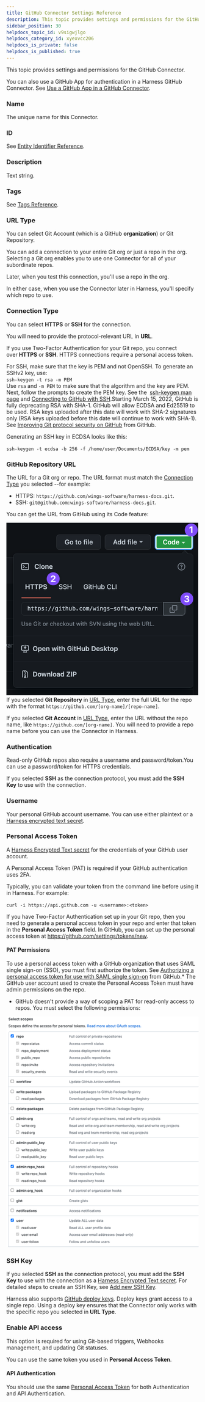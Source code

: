 ```yaml
---
title: GitHub Connector Settings Reference
description: This topic provides settings and permissions for the GitHub Connector.
sidebar_position: 30
helpdocs_topic_id: v9sigwjlgo
helpdocs_category_id: xyexvcc206
helpdocs_is_private: false
helpdocs_is_published: true
---
```


This topic provides settings and permissions for the GitHub Connector.

You can also use a GitHub App for authentication in a Harness GitHub Connector. See [Use a GitHub App in a GitHub Connector](../../Code-Repositories/git-hub-app-support.md).

### Name

The unique name for this Connector.

### ID

See [Entity Identifier Reference](../../../20_References/entity-identifier-reference.md).

### Description

Text string.

### Tags

See [Tags Reference](../../../20_References/tags-reference.md).

### URL Type

You can select Git Account (which is a GitHub **organization**) or Git Repository.

You can add a connection to your entire Git org or just a repo in the org. Selecting a Git org enables you to use one Connector for all of your subordinate repos.

Later, when you test this connection, you'll use a repo in the org.

In either case, when you use the Connector later in Harness, you'll specify which repo to use.

### Connection Type

You can select **HTTPS** or **SSH** for the connection.

You will need to provide the protocol-relevant URL in **URL**.

If you use Two-Factor Authentication for your Git repo, you connect over **HTTPS** or **SSH**. HTTPS connections require a personal access token.

For SSH, make sure that the key is PEM and not OpenSSH. To generate an SSHv2 key, use:   
`ssh-keygen -t rsa -m PEM`   
Use `rsa` and `-m PEM` to make sure that the algorithm and the key are PEM.  
Next, follow the prompts to create the PEM key. See the  [ssh-keygen man page](https://linux.die.net/man/1/ssh-keygen) and [Connecting to GitHub with SSH](https://help.github.com/en/github/authenticating-to-github/connecting-to-github-with-ssh).Starting March 15, 2022, GitHub is fully deprecating RSA with SHA-1. GitHub will allow ECDSA and Ed25519 to be used. RSA keys uploaded after this date will work with SHA-2 signatures only (RSA keys uploaded before this date will continue to work with SHA-1). See [Improving Git protocol security on GitHub](https://github.blog/2021-09-01-improving-git-protocol-security-github/#when-are-these-changes-effective) from GitHub.  
  
Generating an SSH key in ECDSA looks like this:  
  
`ssh-keygen -t ecdsa -b 256 -f /home/user/Documents/ECDSA/key -m pem`

### GitHub Repository URL

The URL for a Git org or repo. The URL format must match the [Connection Type](#connection_type) you selected --for example:

* HTTPS: `https://github.com/wings-software/harness-docs.git`.
* SSH: `git@github.com:wings-software/harness-docs.git`.

You can get the URL from GitHub using its Code feature:

![](./static/git-hub-connector-settings-reference-00.png)
If you selected **Git Repository** in [URL Type](#url_type), enter the full URL for the repo with the format `https://github.com/[org-name]/[repo-name]`.

If you selected **Git Account** in [URL Type](#url_type), enter the URL without the repo name, like `https://github.com/[org-name]`. You will need to provide a repo name before you can use the Connector in Harness.

### Authentication

Read-only GitHub repos also require a username and password/token.You can use a password/token for HTTPS credentials.

If you selected **SSH** as the connection protocol, you must add the **SSH Key** to use with the connection. 

### Username

Your personal GitHub account username. You can use either plaintext or a [Harness encrypted text secret](../../../Secrets/2-add-use-text-secrets.md).

### Personal Access Token

A [Harness Encrypted Text secret](../../../Secrets/2-add-use-text-secrets.md) for the credentials of your GitHub user account.

A Personal Access Token (PAT) is required if your GitHub authentication uses 2FA.

Typically, you can validate your token from the command line before using it in Harness. For example:

`curl -i https://api.github.com -u <username>:<token>`

If you have Two-Factor Authentication set up in your Git repo, then you need to generate a personal access token in your repo and enter that token in the **Personal Access Token** field. In GitHub, you can set up the personal access token at <https://github.com/settings/tokens/new>.

#### PAT Permissions

To use a personal access token with a GitHub organization that uses SAML single sign-on (SSO), you must first authorize the token. See [Authorizing a personal access token for use with SAML single sign-on](https://docs.github.com/en/enterprise-cloud@latest/authentication/authenticating-with-saml-single-sign-on/authorizing-a-personal-access-token-for-use-with-saml-single-sign-on) from GitHub.* The GitHub user account used to create the Personal Access Token must have admin permissions on the repo.
* GitHub doesn't provide a way of scoping a PAT for read-only access to repos. You must select the following permissions:

![](./static/git-hub-connector-settings-reference-01.png)
### SSH Key

If you selected **SSH** as the connection protocol, you must add the **SSH Key** to use with the connection as a [Harness Encrypted Text secret](../../../Secrets/2-add-use-text-secrets.md). For detailed steps to create an SSH Key, see [Add new SSH Key](https://docs.github.com/en/authentication/connecting-to-github-with-ssh/adding-a-new-ssh-key-to-your-github-account).

Harness also supports [GitHub deploy keys](https://docs.github.com/en/developers/overview/managing-deploy-keys#deploy-keys). Deploy keys grant access to a single repo. Using a deploy key ensures that the Connector only works with the specific repo you selected in **URL Type**.

### Enable API access

This option is required for using Git-based triggers, Webhooks management, and updating Git statuses.

You can use the same token you used in **Personal Access Token**.

#### API Authentication

You should use the same [Personal Access Token](#password_personal_access_token) for both Authentication and API Authentication.

